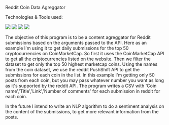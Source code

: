 Reddit Coin Data Agreggator

Technologies & Tools used:

![](https://img.shields.io/badge/Code-Python-blue?logo=Python&logoColor=yellow)
![](https://img.shields.io/badge/Code-Pandas-blue?logo=pandas&logoColor=yellow)
![](https://img.shields.io/badge/Code-JupyterNotebook-blue?logo=Jupyter&logoColor=yellow)
![](https://img.shields.io/badge/Code-GitHub-blue?logo=GitHub&logoColor=yellow)

The objective of this program is to be a content agreggator for Reddit submissions based on the arguments passed to the API.
Here as an example I'm using it to get daily submissions for the top 50 cryptocurrencies on CoinMarketCap.
So first it uses the CoinMarketCap API to get all the criptocurrencies listed on the website.
Then we filter the dataset to get only the top 50 highest marketcap coins.
Using the names from the coin dataset, we use the reddit PushShift API to get the submissions for each coin in the list. 
In this example I'm getting only 50 posts from each coin, but you may pass whatever number you want as long as it's supported by the reddit API.
The program writes a CSV with 'Coin name','Title','Link','Number of comments' for each submission in reddit for each coin.

In the future I intend to write an NLP algorithm to do a sentiment analysis on the content of the submissions, to get more relevant information from the posts.
